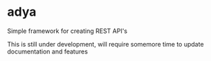 adya
====

Simple framework for creating REST API's

This is still under development, will require somemore time to update documentation and features
